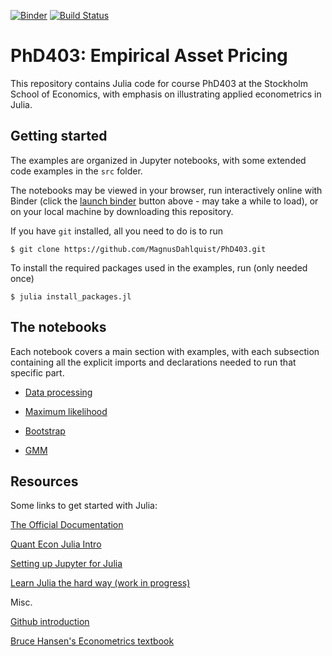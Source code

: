 [![Binder](https://mybinder.org/badge.svg)](https://mybinder.org/v2/gh/MagnusDahlquist/PhD403/master)
[![Build Status](https://travis-ci.org/MagnusDahlquist/PhD403.svg?branch=master)](https://travis-ci.org/MagnusDahlquist/PhD403)
# PhD403: Empirical Asset Pricing
This repository contains Julia code for course PhD403 at the Stockholm School
of Economics, with emphasis on illustrating applied econometrics in Julia.

## Getting started
The examples are organized in Jupyter notebooks, with some extended code
examples in the `src` folder.

The notebooks may be viewed in your browser, run interactively online with
Binder (click the [launch binder](https://mybinder.org/v2/gh/MagnusDahlquist/PhD403/master) button above - may take a while to load), or
on your local machine by downloading this repository.

If you have `git` installed, all you need to do is to run

`$ git clone https://github.com/MagnusDahlquist/PhD403.git`

To install the required packages used in the examples, run (only needed once)

`$ julia install_packages.jl`

## The notebooks
Each notebook covers a main section with examples, with each subsection
containing all the explicit imports and declarations needed to run that
specific part.

* [Data processing](https://github.com/MagnusDahlquist/PhD403/blob/master/data%20processing.ipynb)

* [Maximum likelihood](https://github.com/MagnusDahlquist/PhD403/blob/master/maximum%20likelihood.ipynb)

* [Bootstrap](https://github.com/MagnusDahlquist/PhD403/blob/master/bootstrap.ipynb)

* [GMM](https://github.com/MagnusDahlquist/PhD403/blob/master/gmm.ipynb)

## Resources
Some links to get started with Julia:

[The Official Documentation](https://docs.julialang.org/en/)

[Quant Econ Julia Intro](https://lectures.quantecon.org/jl/index_learning_julia.html)

[Setting up Jupyter for Julia](https://github.com/JuliaLang/IJulia.jl)

[Learn Julia the hard way (work in progress)](https://scls.gitbooks.io/ljthw/_chapters/03-ex0.html)

Misc.

[Github introduction](https://guides.github.com/activities/hello-world/)

[Bruce Hansen's Econometrics textbook](https://www.ssc.wisc.edu/~bhansen/econometrics/)
